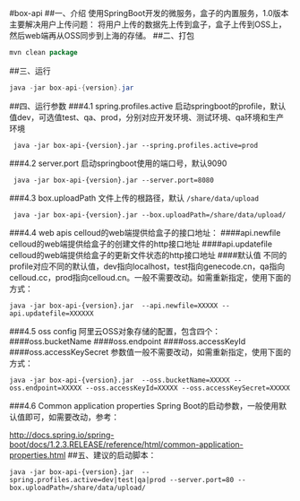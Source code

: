 #box-api
##一、介绍
使用SpringBoot开发的微服务，盒子的内置服务，1.0版本主要解决用户上传问题：
将用户上传的数据先上传到盒子，盒子上传到OSS上，然后web端再从OSS同步到上海的存储。
##二、打包
```java
mvn clean package
```
##三、运行
```java
java -jar box-api-{version}.jar 
```
##四、运行参数
###4.1 spring.profiles.active
启动springboot的profile，默认值dev，可选值test、qa、prod，分别对应开发环境、测试环境、qa环境和生产环境
```
 java -jar box-api-{version}.jar --spring.profiles.active=prod
```
###4.2 server.port
启动springboot使用的端口号，默认9090
```
 java -jar box-api-{version}.jar --server.port=8080
```
###4.3 box.uploadPath
文件上传的根路径，默认 ```/share/data/upload```
```
 java -jar box-api-{version}.jar --box.uploadPath=/share/data/upload/
```
###4.4 web apis
celloud的web端提供给盒子的接口地址：
####api.newfile
celloud的web端提供给盒子的创建文件的http接口地址
####api.updatefile
celloud的web端提供给盒子的更新文件状态的http接口地址
####默认值
不同的profile对应不同的默认值，dev指向localhost，test指向genecode.cn，qa指向celloud.cc，prod指向celloud.cn。一般不需要改动。如需重新指定，使用下面的方式：
```
java -jar box-api-{version}.jar  --api.newfile=XXXXX --api.updatefile=XXXXXX
```
###4.5 oss config
阿里云OSS对象存储的配置，包含四个：
####oss.bucketName
####oss.endpoint
####oss.accessKeyId
####oss.accessKeySecret
参数值一般不需要改动，如需重新指定，使用下面的方式：
```
java -jar box-api-{version}.jar  --oss.bucketName=XXXXX --oss.endpoint=XXXXX --oss.accessKeyId=XXXXX --oss.accessKeySecret=XXXXX
```
###4.6 Common application properties
Spring Boot的启动参数，一般使用默认值即可，如需要改动，参考：

http://docs.spring.io/spring-boot/docs/1.2.3.RELEASE/reference/html/common-application-properties.html
##五、建议的启动脚本：
```
java -jar box-api-{version}.jar  --spring.profiles.active=dev|test|qa|prod --server.port=80 --box.uploadPath=/share/data/upload/
```
